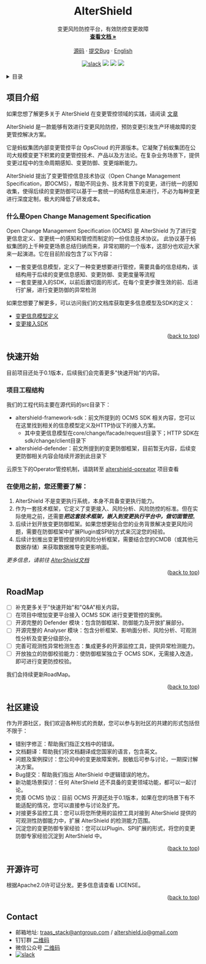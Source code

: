 <br />
<div align="center">
  <!-- <a href="https://github.com/traas-stack/altershield">
    <img src="docs/logo/logo.png" alt="Logo" width="80" height="80"/>
  </a> -->

<h1 align="center">AlterShield</h1>

  <p align="center">
    变更风险防控平台，有效防控变更故障
    <br />
    <a href="https://traas-stack.github.io/altershield-docs/"><strong>查看文档 »</strong></a>
    <br />
    <br />
    <a href="https://github.com/traas-stack/altershield">源码</a>
    ·
    <a href="https://github.com/traas-stack/altershield/issues/new?template=bug_report.md">提交Bug</a>
    ·
    <a href="https://github.com/traas-stack/altershield/blob/main/README.md">English</a>
  </p>
</div>

<p align="center">
  <a href="https://altershield.slack.com/"><img src="https://img.shields.io/badge/slack-AlterShield-0abd59?logo=slack" alt="slack" /></a>
  <a href="https://github.com/traas-stack/AlterShield"><img src="https://img.shields.io/github/stars/traas-stack/AlterShield?style=flat-square"></a>
  <a href="https://github.com/traas-stack/AlterShield/issues"><img src="https://img.shields.io/github/issues/traas-stack/AlterShield"></a>
  <a href=""><img src="https://img.shields.io/badge/license-Apache--2.0-green.svg"></a>
</p>

<!-- TABLE OF CONTENTS -->
<details>
  <summary>目录</summary>
  <ol>
    <li><a href="#项目介绍">项目介绍</a></li>
    <li><a href="#快速开始">快速开始</a></li>
    <li><a href="#RoadMap">RoadMap</a></li>
    <li><a href="#共建">共建</a></li>
    <li><a href="#开源许可">开源许可</a></li>
    <li><a href="#联系我们">联系我们</a></li>
  </ol>
</details>



<!-- ABOUT THE PROJECT -->
## 项目介绍
如果您想了解更多关于 AlterShield 在变更管控领域的实践，请阅读 [文章]()

AlterShield 是一款能够有效进行变更风险防控，预防变更引发生产环境故障的变更管控解决方案。

它是蚂蚁集团内部变更管控平台 OpsCloud 的开源版本。它凝聚了蚂蚁集团在公司大规模变更下积累的变更管控技术、产品以及方法论。在复杂业务场景下，提供变更过程中的生命周期感知、变更防御、变更熔断能力。

AlterShield 提出了变更管控信息技术协议（Open Change Management Specification，即OCMS），帮助不同业务、技术背景下的变更，进行统一的感知收集，使得后续的变更防御可以基于一套统一的结构信息来进行，不必为每种变更进行深度定制，极大的降低了研发成本。

### 什么是Open Change Management Specification

Open Change Management Specification (OCMS) 是 AlterShield 为了进行变更信息定义、变更统一的感知和管控而制定的一份信息技术协议。 此协议基于蚂蚁集团的上千种变更场景总结归纳而来，非常初期的一个版本，这部分也欢迎大家来一起演进。它在目前阶段包含了以下内容：
- 一套变更信息模型，定义了一种变更想要进行管控，需要具备的信息结构，该结构用于后续的变更信息感知、变更防御、变更度量等流程
- 一套变更接入的SDK，以前后置切面的形式，在每个变更步骤生效的前、后进行扩展，进行变更防御的异常检测

如果您想要了解更多，可以访问我们的文档库获取更多信息模型及SDK的定义：
- [变更信息模型定义](https://traas-stack.github.io/altershield-docs/zh-CN/open-change-management-specification/change-model)
- [变更接入SDK](https://traas-stack.github.io/altershield-docs/zh-CN/open-change-management-specification/change-access-sdk)

<p align="right">(<a href="#readme-top">back to top</a>)</p>

<!-- QUICK START -->
## 快速开始

目前项目还处于0.1版本，后续我们会完善更多"快速开始"的内容。

### 项目工程结构
我们的工程代码主要在源代码的src目录下：
- altershield-framework-sdk：前文所提到的 OCMS SDK 相关内容，您可以在这里找到相关的信息模型定义及HTTP协议下的接入方案。
    - 其中变更信息模型在core/change/facade/request目录下；HTTP SDK在sdk/change/client目录下
- altershield-defender：前文所提到的变更防御框架，目前暂无内容，后续变更防御相关内容会陆续开源到此目录下

云原生下的Operator管控机制，请跳转至 [altershield-opreator](https://github.com/traas-stack/altershield-operator) 项目查看


### 在使用之前，您还需要了解：
1. AlterShield 不是变更执行系统，本身不具备变更执行能力。
2. 作为一套技术框架，它定义了变更接入、风险分析、风险防控的标准。但在实际使用之前，还需要***把这套技术框架，嵌入到变更执行平台中，做切面管控***。
3. 后续计划开放变更防御框架。如果您想更贴合您的业务背景解决变更风险问题，需要在防御框架中扩展Plugin或SPI的方式来沉淀您的经验。
4. 后续计划推出变更管控提供的风险分析框架，需要结合您的CMDB（或其他元数据存储）来获取数据推导变更影响面。

_更多信息，请前往 [AlterShield文档](https://traas-stack.github.io/altershield-docs/zh-CN/)_

<p align="right">(<a href="#readme-top">back to top</a>)</p>

## RoadMap
- [ ] 补充更多关于"快速开始"和"Q&A"相关内容。
- [ ] 在项目中增加变更平台接入 OCMS SDK 进行变更管控的案例。
- [ ] 开源完整的 Defender 模块：包含防御框架、防御能力及开放扩展部分。
- [ ] 开源完整的 Analyser 模块：包含分析框架、影响面分析、风险分析、可观测性分析及变更分级部分。
- [ ] 完善可观测性异常检测生态：集成更多的开源监控工具，提供异常检测能力。
- [ ] 开放独立的防御校验能力：使防御框架独立于 OCMS SDK，无需接入改造，即可进行变更防控校验。

我们会持续更新RoadMap。

<p align="right">(<a href="#readme-top">back to top</a>)</p>


<!-- CONTRIBUTING -->
## 社区建设

作为开源社区，我们欢迎各种形式的贡献，您可以参与到社区的共建的形式包括但不限于：
- 错别字修正：帮助我们指正文档中的错误。 
- 文档翻译：帮助我们将文档翻译成您国家的语言，包含英文。
- 问题及案例探讨：您公司中的变更故障案例，脱敏后可参与讨论，一期探讨解决方案。 
- Bug提交：帮助我们指出 AlterShield 中逻辑错误的地方。 
- 新功能场景探讨：任何 AlterShield 还不具备的变更领域功能，都可以一起讨论。 
- 完善 OCMS 协议：目前 OCMS 开源还处于0.1版本，如果在您的场景下有不能适配的情况，您可以直接参与讨论及扩充。 
- 对接更多监控工具：您可以将您所使用的监控工具对接到 AlterShield 提供的可观测性防御能力中，扩展 AlterShield 的检测能力范围。 
- 沉淀您的变更防御专家经验：您可以以Plugin、SPI扩展的形式，将您的变更防御专家经验沉淀到 AlterShield 中。

<p align="right">(<a href="#readme-top">back to top</a>)</p>



<!-- LICENSE -->
## 开源许可

根据Apache2.0许可证分发。更多信息请查看 LICENSE。

<p align="right">(<a href="#readme-top">back to top</a>)</p>



<!-- CONTACT -->
## Contact
- 邮箱地址: traas_stack@antgroup.com / altershield.io@gmail.com
- 钉钉群 [二维码](./docs/dingtalk.png)
- 微信公众号 [二维码](./docs/wechat.jpg)
- <a href="https://altershield.slack.com/"><img src="https://img.shields.io/badge/slack-AlterShield-0abd59?logo=slack" alt="slack" /></a>



